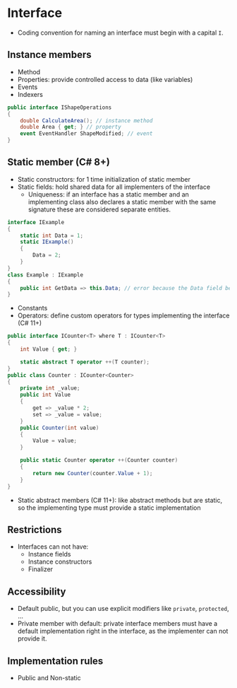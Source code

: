 # Interface
- Coding convention for naming an interface must begin with a capital `I`.
## Instance members
- Method
- Properties: provide controlled access to data (like variables)
- Events
- Indexers
```c#
public interface IShapeOperations
{
	double CalculateArea(); // instance method
	double Area { get; } // property
	event EventHandler ShapeModified; // event
}
```
## Static member (C# 8+)
- Static constructors: for 1 time initialization of static member
- Static fields: hold shared data for all implementers of the interface
	- Uniqueness: if an interface has a static member and an implementing class also declares a static member with the same signature these are considered separate entities.
```c#
interface IExample
{
    static int Data = 1;
    static IExample()
    {
        Data = 2;
    }
}
class Example : IExample
{
    public int GetData => this.Data; // error because the Data field belongs to the interface
}
```
- Constants
- Operators: define custom operators for types implementing the interface (C# 11+)
```c#
public interface ICounter<T> where T : ICounter<T>
{
    int Value { get; }

    static abstract T operator ++(T counter);
}
public class Counter : ICounter<Counter>
{
    private int _value;
    public int Value
    {
        get => _value * 2;
        set => _value = value;
    }
    public Counter(int value)
    {
        Value = value;
    }

    public static Counter operator ++(Counter counter)
    {
        return new Counter(counter.Value + 1);
    }
}
```
- Static abstract members (C# 11+): like abstract methods but are static, so the implementing type must provide a static implementation
## Restrictions
- Interfaces can not have:
	- Instance fields
	- Instance constructors
	- Finalizer
## Accessibility
- Default public, but you can use explicit modifiers like `private`, `protected`, ...
- Private member with default: private interface members must have a default implementation right in the interface, as the implementer can not provide it.
## Implementation rules
- Public and Non-static